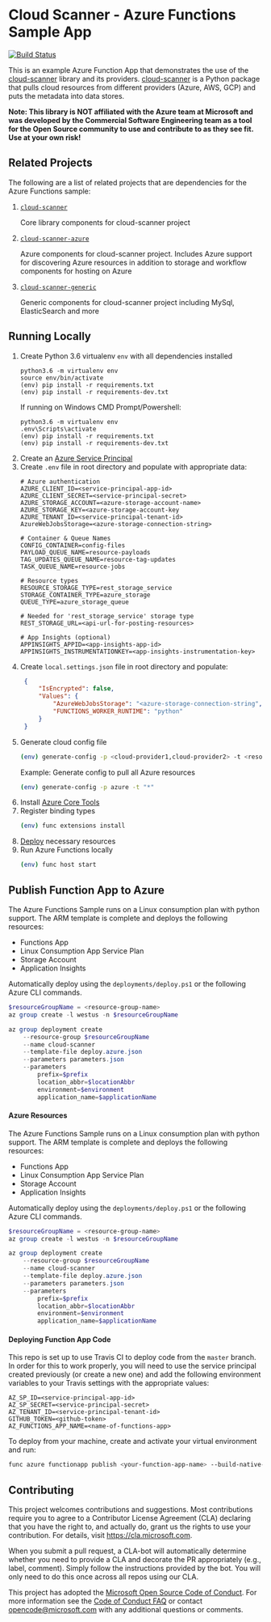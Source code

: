 # Cloud Scanner - Azure Functions Sample App

[![Build Status](https://travis-ci.com/Microsoft/cloud-scanner-azure-functions-sample.svg?branch=master)](https://travis-ci.com/Microsoft/cloud-scanner-azure-functions-sample)

This is an example Azure Function App that demonstrates the use of the [cloud-scanner](https://github.com/Microsoft/cloud-scanner) library and its providers. [cloud-scanner](https://github.com/Microsoft/cloud-scanner) is a Python package that pulls cloud resources from different providers (Azure, AWS, GCP) and puts the metadata into data stores.

**Note: This library is NOT affiliated with the Azure team at Microsoft and was developed by the Commercial Software Engineering team as a tool for the Open Source community to use and contribute to as they see fit. Use at your own risk!**

## Related Projects
The following are a list of related projects that are dependencies for the Azure Functions sample:

1. [`cloud-scanner`](https://github.com/Microsoft/cloud-scanner)
    
    Core library components for cloud-scanner project
2. [`cloud-scanner-azure`](https://github.com/Microsoft/cloud-scanner-azure)

    Azure components for cloud-scanner project. Includes Azure support for discovering Azure resources in addition to storage and workflow components for hosting on Azure
3. [`cloud-scanner-generic`](https://github.com/Microsoft/cloud-scanner-generic)

    Generic components for cloud-scanner project including MySql, ElasticSearch and more

## Running Locally
1. Create Python 3.6 virtualenv `env` with all dependencies installed
    ```
    python3.6 -m virtualenv env
    source env/bin/activate
    (env) pip install -r requirements.txt
    (env) pip install -r requirements-dev.txt
    ```
   If running on Windows CMD Prompt/Powershell:
   ```
   python3.6 -m virtualenv env
   .env\Scripts\activate
   (env) pip install -r requirements.txt
   (env) pip install -r requirements-dev.txt
   ```
2. Create an [Azure Service Principal](docs/md/service-principal.md)
3. Create `.env` file in root directory and populate with appropriate data:
    ```
    # Azure authentication
    AZURE_CLIENT_ID=<service-principal-app-id>
    AZURE_CLIENT_SECRET=<service-principal-secret>
    AZURE_STORAGE_ACCOUNT=<azure-storage-account-name>
    AZURE_STORAGE_KEY=<azure-storage-account-key
    AZURE_TENANT_ID=<service-principal-tenant-id>
    AzureWebJobsStorage=<azure-storage-connection-string>

    # Container & Queue Names
    CONFIG_CONTAINER=config-files
    PAYLOAD_QUEUE_NAME=resource-payloads
    TAG_UPDATES_QUEUE_NAME=resource-tag-updates
    TASK_QUEUE_NAME=resource-jobs

    # Resource types
    RESOURCE_STORAGE_TYPE=rest_storage_service
    STORAGE_CONTAINER_TYPE=azure_storage
    QUEUE_TYPE=azure_storage_queue

    # Needed for 'rest_storage_service' storage type
    REST_STORAGE_URL=<api-url-for-posting-resources>
    
    # App Insights (optional)
    APPINSIGHTS_APPID=<app-insights-app-id>
    APPINSIGHTS_INSTRUMENTATIONKEY=<app-insights-instrumentation-key>
    ```
4. Create `local.settings.json` file in root directory and populate:
   ```json
    {
        "IsEncrypted": false,
        "Values": {
            "AzureWebJobsStorage": "<azure-storage-connection-string",
            "FUNCTIONS_WORKER_RUNTIME": "python"
        }
    }
   ```
5. Generate cloud config file
   ```bash
   (env) generate-config -p <cloud-provider1,cloud-provider2> -t <resource-type1,resource-type2>
   ```
   Example: Generate config to pull all Azure resources
   ```bash
   (env) generate-config -p azure -t "*"
   ```
6. Install [Azure Core Tools](https://docs.microsoft.com/en-us/azure/azure-functions/functions-run-local)
7. Register binding types
   ```bash
   (env) func extensions install
   ```
8.  [Deploy](docs/md/deployment.md) necessary resources
9.  Run Azure Functions locally
    ```bash
    (env) func host start
    ```

## Publish Function App to Azure
The Azure Functions Sample runs on a Linux consumption plan with python support.  The ARM template is complete and deploys the following resources:
- Functions App
- Linux Consumption App Service Plan
- Storage Account
- Application Insights

Automatically deploy using the `deployments/deploy.ps1` or the following Azure CLI commands.
```powershell
$resourceGroupName = <resource-group-name>
az group create -l westus -n $resourceGroupName

az group deployment create 
    --resource-group $resourceGroupName 
    --name cloud-scanner 
    --template-file deploy.azure.json 
    --parameters parameters.json 
    --parameters 
        prefix=$prefix 
        location_abbr=$locationAbbr 
        environment=$environment 
        application_name=$applicationName
```

#### Azure Resources

The Azure Functions Sample runs on a Linux consumption plan with python support.  The ARM template is complete and deploys the following resources:
- Functions App
- Linux Consumption App Service Plan
- Storage Account
- Application Insights

Automatically deploy using the `deployments/deploy.ps1` or the following Azure CLI commands.
```powershell
$resourceGroupName = <resource-group-name>
az group create -l westus -n $resourceGroupName

az group deployment create 
    --resource-group $resourceGroupName 
    --name cloud-scanner 
    --template-file deploy.azure.json 
    --parameters parameters.json 
    --parameters 
        prefix=$prefix 
        location_abbr=$locationAbbr 
        environment=$environment 
        application_name=$applicationName
```

#### Deploying Function App Code

This repo is set up to use Travis CI to deploy code from the `master` branch. In order for this to work properly, you will need to use the service principal created previously (or create a new one) and add the following environment variables to your Travis settings with the appropriate values: 

```
AZ_SP_ID=<service-principal-app-id>
AZ_SP_SECRET=<service-principal-secret>
AZ_TENANT_ID=<service-principal-tenant-id>
GITHUB_TOKEN=<github-token>
AZ_FUNCTIONS_APP_NAME=<name-of-functions-app>
```

To deploy from your machine, create and activate your virtual environment and run:

```bash
func azure functionapp publish <your-function-app-name> --build-native-deps --force
```

## Contributing

This project welcomes contributions and suggestions.  Most contributions require you to agree to a
Contributor License Agreement (CLA) declaring that you have the right to, and actually do, grant us
the rights to use your contribution. For details, visit https://cla.microsoft.com.

When you submit a pull request, a CLA-bot will automatically determine whether you need to provide
a CLA and decorate the PR appropriately (e.g., label, comment). Simply follow the instructions
provided by the bot. You will only need to do this once across all repos using our CLA.

This project has adopted the [Microsoft Open Source Code of Conduct](https://opensource.microsoft.com/codeofconduct/).
For more information see the [Code of Conduct FAQ](https://opensource.microsoft.com/codeofconduct/faq/) or
contact [opencode@microsoft.com](mailto:opencode@microsoft.com) with any additional questions or comments.
